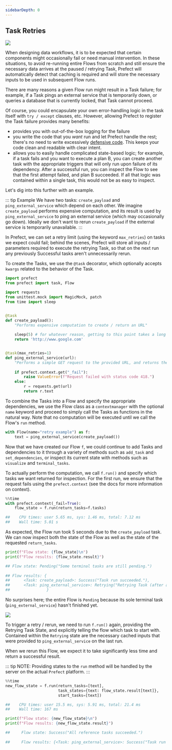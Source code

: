 ```yaml
---
sidebarDepth: 0
---
```


## Task Retries

<img src='/retry_success.png'>

When designing data workflows, it is to be expected that certain components might occasionally fail or need manual intervention.  In these situations, to avoid re-running entire Flows from scratch and still ensure the necessary data arrives at the paused / retrying Task, Prefect will automatically detect that caching is required and will store the necessary inputs to be used in subsequent Flow runs.

There are many reasons a given Flow run might result in a Task failure; for example, if a Task pings an external service that is temporarily down, or queries a database that is currently locked, that Task cannot proceed.  

Of course, you could encapsulate your own error-handling logic in the task itself with `try / except` clauses, etc. However, allowing Prefect to register the Task failure provides many benefits:
- provides you with out-of-the-box logging for the failure
- you write the code that you _want_ run and let Prefect handle the rest; there's no need to write excessively [defensive code](https://en.wikipedia.org/wiki/Defensive_programming).  This keeps your code clean and readable with clear intent.
- allows you to easily handle complicated state-based logic; for example, if a task fails and you want to execute a plan B, you can create another task with the appropriate triggers that will only run upon failure of its dependency.  After a successful run, you can inspect the Flow to see that the first attempt failed, and plan B succeeded. If all that logic was contained within a single task, this would not be as easy to inspect.

Let's dig into this further with an example.

::: tip Example
We have two tasks: `create_payload` and `ping_external_service` which depend on each other.  We imagine `create_payloud` performs expensive computation, and its result is used by `ping_external_service` to ping an external service (which may occasionally go down).  Ideally we don't want to rerun `create_payload` if the external service is temporarily unavailable.
:::

In Prefect, we can set a retry limit (using the keyword `max_retries`) on tasks we expect could fail; behind the scenes, Prefect will store all  inputs / parameters required to execute the retrying Task, so that on the next run any previously Successful tasks aren't unnecessarily rerun.

To create the Tasks, we use the `@task` decorator, which optionally accepts `kwargs` related to the behavior of the Task.


```python
import prefect
from prefect import task, Flow

import requests
from unittest.mock import MagicMock, patch
from time import sleep


@task
def create_payload():
    "Performs expensive computation to create / return an URL"
    
    sleep(5) # for whatever reason, getting to this point takes a long time
    return 'http://www.google.com'


@task(max_retries=1)
def ping_external_service(url):
    "Performs a simple GET request to the provided URL, and returns the text of the response."
    
    if prefect.context.get("_fail"):
        raise ValueError(f"Request failed with status code 418.")
    else:
        r = requests.get(url)
        return r.text
```

To combine the Tasks into a Flow and specify the appropriate dependencies, we use the Flow class as a `contextmanager` with the optional `name` keyword and proceed to simply call the Tasks as functions in the natural way.  Note that no computation will be executed until we call the Flow's `run` method.


```python
with Flow(name="retry example") as f:
    text = ping_external_service(create_payload())
```

Now that we have created our Flow `f`, we could continue to add Tasks and dependencies to it through a variety of methods such as `add_task` and `set_dependencies`, or inspect its current state with methods such as `visualize` and `terminal_tasks`.

To actually perform the computation, we call `f.run()` and specify which tasks we want returned for inspection.  For the first run, we ensure that the request fails using the `prefect.context` (see the docs for more information on context).


```python
%%time
with prefect.context(_fail=True):
    flow_state = f.run(return_tasks=f.tasks)

##    CPU times: user 5.65 ms, sys: 1.46 ms, total: 7.12 ms
##    Wall time: 5.01 s
```

As expected, the Flow run took 5 seconds due to the `create_payload` task.  We can now inspect both the state of the Flow as well as the state of the requested `return_tasks`.


```python
print(f"Flow state: {flow_state}\n")
print(f"Flow results: {flow_state.result}")

## Flow state: Pending("Some terminal tasks are still pending.")
    
## Flow results: {
##      <Task: create_payload>: Success("Task run succeeded."), 
##      <Task: ping_external_service>: Retrying("Retrying Task (after attempt 1 of 2)")
##                }
```

No surprises here; the entire Flow is `Pending` because its sole terminal task (`ping_external_service`) hasn't finished yet.  

<img src='/retry.png'>

To trigger a retry / rerun, we need to run `f.run()` again, providing the Retrying Task State, and explicitly telling the flow which task to start with.  Contained within the `Retrying` state are the necessary cached inputs that were provided to `ping_external_service` on the last run.

When we rerun this Flow, we expect it to take significantly less time and return a successful result.

::: tip NOTE:
Providing states to the `run` method will be handled by the server on the actual `Prefect` platform.
:::

```python
%%time
new_flow_state = f.run(return_tasks=[text], 
                       task_states={text: flow_state.result[text]},
                       start_tasks=[text])

##    CPU times: user 15.5 ms, sys: 5.91 ms, total: 21.4 ms
##    Wall time: 167 ms
```


```python
print(f"Flow state: {new_flow_state}\n")
print(f"Flow results: {new_flow_state.result}")

##     Flow state: Success("All reference tasks succeeded.")
    
##     Flow results: {<Task: ping_external_service>: Success("Task run succeeded.")}
```

